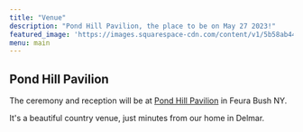 ```yaml
---
title: "Venue"
description: "Pond Hill Pavilion, the place to be on May 27 2023!"
featured_image: 'https://images.squarespace-cdn.com/content/v1/5b58ab448f51309e7b365cb7/1566953349125-6KJ1B6HSA9VRDA04LJWD/Pond+Hill+Pavilion+Outdoor+Wedding+Venue+Albany+NY?format=1000w'
menu: main
---
```


## Pond Hill Pavilion

The ceremony and reception will be at [Pond Hill Pavilion](https://pondhillpavilion.com) in Feura Bush NY.

It's a beautiful country venue, just minutes from our home in Delmar.

